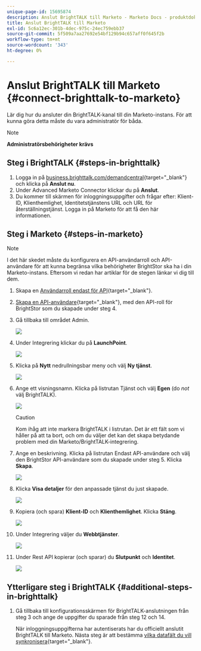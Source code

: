```yaml
---
unique-page-id: 15695874
description: Anslut BrightTALK till Marketo - Marketo Docs - produktdokumentation
title: Anslut BrightTALK till Marketo
exl-id: 5c6a12ec-301b-4dec-975c-24ec759ebb37
source-git-commit: 5f509a7aa27692e54bf129b94c657aff0f645f2b
workflow-type: tm+mt
source-wordcount: '343'
ht-degree: 0%

---
```


# Anslut BrightTALK till Marketo {#connect-brighttalk-to-marketo}

Lär dig hur du ansluter din BrightTALK-kanal till din Marketo-instans. För att kunna göra detta måste du vara administratör för båda.

>[!NOTE]
>
>**Administratörsbehörigheter krävs**

## Steg i BrightTALK {#steps-in-brighttalk}

1. Logga in på [business.brighttalk.com/demandcentral](https://business.brighttalk.com/demandcentral/login){target=&quot;_blank&quot;} och klicka på **Anslut nu**.
1. Under Advanced Marketo Connector klickar du på **Anslut**.
1. Du kommer till skärmen för inloggningsuppgifter och frågar efter: Klient-ID, Klienthemlighet, Identitetstjänstens URL och URL för återställningstjänst. Logga in på Marketo för att få den här informationen.

## Steg i Marketo {#steps-in-marketo}

>[!NOTE]
>
>I det här skedet måste du konfigurera en API-användarroll och API-användare för att kunna begränsa vilka behörigheter BrightStor ska ha i din Marketo-instans. Eftersom vi redan har artiklar för de stegen länkar vi dig till dem.

1. Skapa en [Användarroll endast för API](/help/marketo/product-docs/administration/users-and-roles/create-an-api-only-user-role.md){target=&quot;_blank&quot;}.

1. [Skapa en API-användare](/help/marketo/product-docs/administration/users-and-roles/create-an-api-only-user.md){target=&quot;_blank&quot;}, med den API-roll för BrightStor som du skapade under steg 4.

1. Gå tillbaka till området Admin.

   ![](assets/connect-brighttalk-to-marketo-1.png)

1. Under Integrering klickar du på **LaunchPoint**.

   ![](assets/connect-brighttalk-to-marketo-2.png)

1. Klicka på **Nytt** nedrullningsbar meny och välj **Ny tjänst**.

   ![](assets/connect-brighttalk-to-marketo-3.png)

1. Ange ett visningsnamn. Klicka på listrutan Tjänst och välj **Egen** (do _not_ välj BrightTALK).

   ![](assets/connect-brighttalk-to-marketo-4.png)

   >[!CAUTION]
   >
   >Kom ihåg att inte markera BrightTALK i listrutan. Det är ett fält som vi håller på att ta bort, och om du väljer det kan det skapa betydande problem med din Marketo/BrightTALK-integrering.

1. Ange en beskrivning. Klicka på listrutan Endast API-användare och välj den BrightStor API-användare som du skapade under steg 5. Klicka **Skapa**.

   ![](assets/connect-brighttalk-to-marketo-5.png)

1. Klicka **Visa detaljer** för den anpassade tjänst du just skapade.

   ![](assets/connect-brighttalk-to-marketo-6.png)

1. Kopiera (och spara) **Klient-ID** och **Klienthemlighet**. Klicka **Stäng**.

   ![](assets/connect-brighttalk-to-marketo-7.png)

1. Under Integrering väljer du **Webbtjänster**.

   ![](assets/connect-brighttalk-to-marketo-8.png)

1. Under Rest API kopierar (och sparar) du **Slutpunkt** och **Identitet**.

   ![](assets/connect-brighttalk-to-marketo-9.png)

## Ytterligare steg i BrightTALK {#additional-steps-in-brighttalk}

1. Gå tillbaka till konfigurationsskärmen för BrightTALK-anslutningen från steg 3 och ange de uppgifter du sparade från steg 12 och 14.

   När inloggningsuppgifterna har autentiserats har du officiellt anslutit BrightTALK till Marketo. Nästa steg är att bestämma [vilka datafält du vill synkronisera](https://support.brighttalk.com/hc/en-us/articles/115005131274-BrightTALK-Connector-for-Marketo-Choose-the-Fields-to-Sync){target=&quot;_blank&quot;}.
